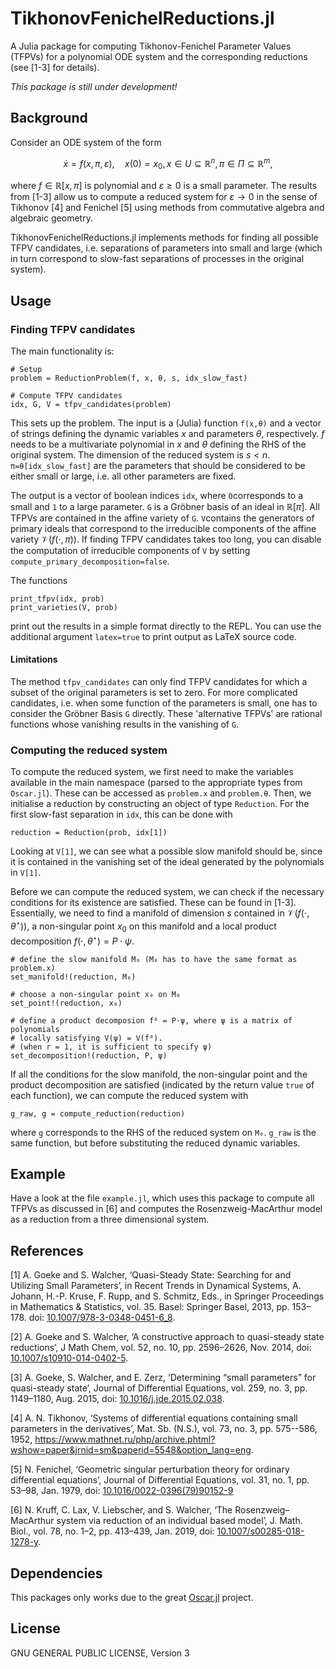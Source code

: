 # TikhonovFenichelReductions.jl

A Julia package for computing Tikhonov-Fenichel Parameter Values (TFPVs) for a
polynomial ODE system and the corresponding reductions (see [1-3] for details).

*This package is still under development!*

## Background
Consider an ODE system of the form 
```math
\dot{x} = f(x,\pi, \varepsilon), \quad x(0)=x_0, x \in U\subseteq\mathbb{R}^n, \pi \in \Pi \subseteq \mathbb{R}^m,
```
where $f \in \mathbb{R}[x,\pi]$ is polynomial and $\varepsilon \geq 0$ is a small
parameter. The results from [1-3] allow us to compute a reduced system for
$`\varepsilon \to 0`$ in the sense of Tikhonov [4] and Fenichel [5] using
methods from commutative algebra and algebraic geometry. 

TikhonovFenichelReductions.jl implements methods for finding all possible TFPV
candidates, i.e. separations of parameters into small and large (which in turn
correspond to slow-fast separations of processes in the original system).

## Usage
### Finding TFPV candidates
The main functionality is:
~~~
# Setup
problem = ReductionProblem(f, x, θ, s, idx_slow_fast)

# Compute TFPV candidates
idx, G, V = tfpv_candidates(problem)
~~~
This sets up the problem. The input is a (Julia) function `f(x,θ)` and a vector
of strings defining the dynamic variables $x$ and parameters $\theta$,
respectively. $f$ needs to be a multivariate polynomial in $x$ and $\theta$
defining the RHS of the original system. The dimension of the reduced system is
$`s < n`$.  `π=θ[idx_slow_fast]` are the parameters that should be considered
to be either small or large, i.e. all other parameters are fixed. 

The output is a vector of boolean indices `idx`, where `0`corresponds to a
small and `1` to a large parameter. 
`G` is a Gröbner basis of an ideal in $\mathbb{R}[\pi]$. All TFPVs are
contained in the affine variety of `G`. 
`V`contains the generators of primary ideals that correspond to the irreducible
components of the affine variety $\mathcal{V}(f(\cdot,\pi))$. 
If finding TFPV candidates takes too long, you can disable the computation of
irreducible components of `V` by setting `compute_primary_decomposition=false`.

The functions 
~~~
print_tfpv(idx, prob)
print_varieties(V, prob)
~~~
print out the results in a simple format directly to the REPL. 
You can use the additional argument `latex=true` to print output as LaTeX source
code. 

#### Limitations

The method `tfpv_candidates` can only find TFPV candidates for which a subset of
the original parameters is set to zero. 
For more complicated candidates, i.e. when some function of the parameters is small, 
one has to consider the Gröbner Basis `G` directly.
These 'alternative TFPVs' are rational functions whose vanishing results in the
vanishing of `G`.

### Computing the reduced system

To compute the reduced system, we first need to make the variables available in
the main namespace (parsed to the appropriate types from `Oscar.jl`).
These can be accessed as `problem.x` and `problem.θ`. 
Then, we initialise a reduction by constructing an object of type `Reduction`. 
For the first slow-fast separation in `idx`, this can be done with 
~~~
reduction = Reduction(prob, idx[1])
~~~
Looking at `V[1]`, we can see what a possible slow manifold should be, 
since it is contained in the vanishing set of the ideal generated by the
polynomials in `V[1]`.

Before we can compute the reduced system, we can check if the necessary
conditions for its existence are satisfied. These can be found in [1-3].
Essentially, we need to find a manifold of dimension $s$ contained in
$\mathcal{V}(f(\cdot, \theta^\star))$, a non-singular point $x_0$ on this
manifold and a local product decomposition 
$f(\cdot, \theta^\star) = P\cdot \psi$.

~~~
# define the slow manifold M₀ (M₀ has to have the same format as problem.x)
set_manifold!(reduction, M₀)

# choose a non-singular point x₀ on M₀
set_point!(reduction, x₀)

# define a product decomposion f⁰ = P⋅ψ, where ψ is a matrix of polynomials
# locally satisfying V(ψ) = V(f⁰). 
# (when r = 1, it is sufficient to specify ψ)
set_decomposition!(reduction, P, ψ)
~~~
If all the conditions for the slow manifold, the non-singular point and the
product decomposition are satisfied (indicated by the return value `true` of
each function), we can compute the reduced system with
~~~
g_raw, g = compute_reduction(reduction)
~~~
where `g` corresponds to the RHS of the reduced system on `M₀`.
`g_raw` is the same function, but before substituting the reduced dynamic variables.

## Example
Have a look at the file `example.jl`, which uses this package to compute all
TFPVs as discussed in [6] and computes the Rosenzweig-MacArthur model as a
reduction from a three dimensional system.
 
## References
[1] A. Goeke and S. Walcher, ‘Quasi-Steady State: Searching for and Utilizing Small Parameters’, in Recent Trends in Dynamical Systems, A. Johann, H.-P. Kruse, F. Rupp, and S. Schmitz, Eds., in Springer Proceedings in Mathematics & Statistics, vol. 35. Basel: Springer Basel, 2013, pp. 153–178. doi: [10.1007/978-3-0348-0451-6_8](http://link.springer.com/10.1007/978-3-0348-0451-6_8).

[2] A. Goeke and S. Walcher, ‘A constructive approach to quasi-steady state reductions’, J Math Chem, vol. 52, no. 10, pp. 2596–2626, Nov. 2014, doi: [10.1007/s10910-014-0402-5](http://link.springer.com/10.1007/s10910-014-0402-5).

[3] A. Goeke, S. Walcher, and E. Zerz, ‘Determining “small parameters” for quasi-steady state’, Journal of Differential Equations, vol. 259, no. 3, pp. 1149–1180, Aug. 2015, doi: [10.1016/j.jde.2015.02.038](https://linkinghub.elsevier.com/retrieve/pii/S0022039615001102).

[4] A. N. Tikhonov, ‘Systems of differential equations containing small parameters in the derivatives’, Mat. Sb. (N.S.), vol. 73, no. 3, pp. 575--586, 1952, <https://www.mathnet.ru/php/archive.phtml?wshow=paper&jrnid=sm&paperid=5548&option_lang=eng>.

[5] N. Fenichel, ‘Geometric singular perturbation theory for ordinary differential equations’, Journal of Differential Equations, vol. 31, no. 1, pp. 53–98, Jan. 1979, doi: [10.1016/0022-0396(79)90152-9](https://linkinghub.elsevier.com/retrieve/pii/0022039679901529)

[6] N. Kruff, C. Lax, V. Liebscher, and S. Walcher, ‘The Rosenzweig–MacArthur system via reduction of an individual based model’, J. Math. Biol., vol. 78, no. 1–2, pp. 413–439, Jan. 2019, doi: [10.1007/s00285-018-1278-y](http://link.springer.com/10.1007/s00285-018-1278-y).

## Dependencies
This packages only works due to the great [Oscar.jl](https://www.oscar-system.org/) project.

## License
GNU GENERAL PUBLIC LICENSE, Version 3
